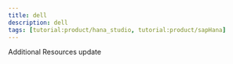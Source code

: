```yaml
---
title: dell
description: dell
tags: [tutorial:product/hana_studio, tutorial:product/sapHana]
---
```

Additional Resources
update
